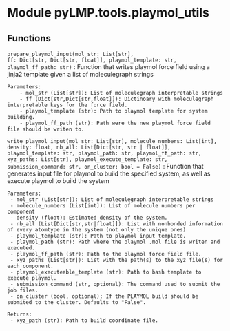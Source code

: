 Module pyLMP.tools.playmol_utils
================================

Functions
---------

    
`prepare_playmol_input(mol_str: List[str], ff: Dict[str, Dict[str, float]], playmol_template: str, playmol_ff_path: str)`
:   Function that writes playmol force field using a jinja2 template given a list of moleculegraph strings
    
    Parameters:
        - mol_str (List[str]): List of moleculegraph interpretable strings
        - ff (Dict[str,Dict[str,float]]): Dictinoary with moleculegraph interpretable keys for the force field.
        - playmol_template (str): Path to playmol template for system building.
        - playmol_ff_path (str): Path were the new playmol force field file should be writen to.

    
`write_playmol_input(mol_str: List[str], molecule_numbers: List[int], density: float, nb_all: List[Dict[str, str | float]], playmol_template: str, playmol_path: str, playmol_ff_path: str, xyz_paths: List[str], playmol_execute_template: str, submission_command: str, on_cluster: bool = False)`
:   Function that generates input file for playmol to build the specified system, as well as execute playmol to build the system
    
    Parameters:
     - mol_str (List[str]): List of moleculegraph interpretable strings
     - molecule_numbers (List[int]): List of molecule numbers per component
     - density (float): Estimated density of the system.
     - nb_all (List[Dict[str,str|float]]): List with nonbonded information of every atomtype in the system (not only the unique ones)
     - playmol_template (str): Path to playmol input template.
     - playmol_path (str): Path where the playmol .mol file is writen and executed.
     - playmol_ff_path (str): Path to the playmol force field file.
     - xyz_paths (List[str]): List with the path(s) to the xyz file(s) for each component.
     - playmol_executeable_template (str): Path to bash template to execute playmol.
     - submission_command (str, optional): The command used to submit the job files.
     - on_cluster (bool, optional): If the PLAYMOL build should be submited to the cluster. Defaults to "False".
    
    Returns:
     - xyz_path (str): Path to build coordinate file.